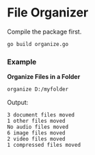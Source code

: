 # File Organizer

Compile the package first.

```sh
go build organize.go
```

### Example

**Organize Files in a Folder**

```sh
organize D:/myfolder
```

Output:

```
3 document files moved
1 other files moved
No audio files moved
6 image files moved
2 video files moved
1 compressed files moved
```
